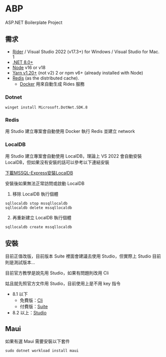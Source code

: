# ABP

ASP.NET Boilerplate Project


## 需求

* [Rider](https://www.jetbrains.com/rider/download/#section=windows) / Visual Studio 2022 (v17.3+) for Windows / Visual Studio for Mac. 1
* [.NET 8.0+](https://dotnet.microsoft.com/zh-tw/download/dotnet/8.0)
* [Node](Node-js.md) v16 or v18
* [Yarn v1.20+](https://classic.yarnpkg.com/lang/en/docs/install/#windows-stable) (not v2) 2 or npm v6+ (already installed with Node)
* [Redis](Redis.md) (as the distributed cache).
  * [Docker](https://docs.docker.com/desktop/install/windows-install/) 用來自動生成 Rides 服務

### Dotnet

```Shell
winget install Microsoft.DotNet.SDK.8
```

### Redis
用 Studio 建立專案會自動使用 Docker 執行 Redis 並建立 network

### LocalDB
用 Studio 建立專案會自動使用 LocalDB，理論上 VS 2022 會自動安裝 LocalDB，但如果沒有安裝的話可以參考以下連結安裝

[下載MSSQL-Express安裝LocalDB](https://blog.miniasp.com/post/2020/02/16/install-and-upgrade-sql-server-express-localdb)

安裝後如果無法正常訪問或啟動 LocalDB

1. 移除 LocalDB 執行個體
  ```shell
  sqllocaldb stop mssqllocaldb
  sqllocaldb delete mssqllocaldb
  ```
2. 再重新建立 LocalDB 執行個體
  ```shell
  sqllocaldb create mssqllocaldb
  ```

## 安裝
目前正值改版，目前版本 Suite 裡面會建議去使用 Studio，但實際上 Studio 目前則是測試版本...

目前官方教學是說先用 Studio，如果有問題則改用 Cli

姑且就先照官方文件用 Studio，目前使用上是不用 key 指令

- 8.1 以下
  - 免費版：[Cli](Cli.md)
  - 付費版：[Suite](Install-8-1.md)
- 8.2 以上：[Studio](Studio.md)

## Maui
如果有選 Maui 需要安裝以下套件

```Shell
sudo dotnet workload install maui
```
